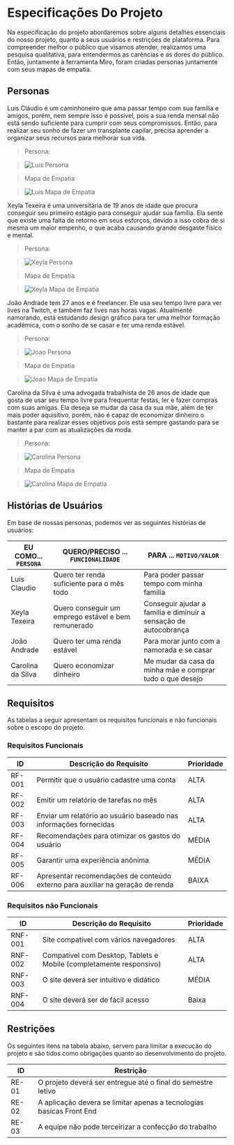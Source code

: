 # Especificações Do Projeto
 
Na especificação do projeto abordaremos sobre alguns detalhes essenciais do nosso projeto, quanto a seus usuários e restrições de plataforma. Para compreender melhor o público que visamos atender, realizamos uma pesquisa qualitativa, para entendermos as carências e as dores do público. Então, juntamente à ferramenta Miro, foram criadas personas juntamente com seus mapas de empatia.
 
## Personas
 
Luis Cláudio é um caminhoneiro que ama passar tempo com sua família e amigos, porém, nem sempre isso é possível, pois a sua renda mensal não está sendo suficiente para cumprir com seus compromissos. Então, para realizar seu sonho de fazer um transplante capilar, precisa aprender a organizar seus recursos para melhorar sua vida.
 
> Persona:
 
> ![Luis Persona](https://raw.githubusercontent.com/ICEI-PUC-Minas-PMGCC-TI/tiaw-pmg-cc-m-20212-consumo-excessivo/master/Documentacao/images/Luis_Persona.png)
 
> Mapa de Empatia
 
> ![Luis Mapa de Empatia](https://raw.githubusercontent.com/ICEI-PUC-Minas-PMGCC-TI/tiaw-pmg-cc-m-20212-consumo-excessivo/master/Documentacao/images/Luis_Mapa_de_Empatia.png)
 
 
Xeyla Texeira é uma universitária de 19 anos de idade que procura conseguir seu primeiro estágio para conseguir ajudar sua família. Ela sente que existe uma falta de retorno em seus esforços, devido a isso cobra de si mesma um maior empenho, o que acaba causando grande desgaste físico e mental.
 
> Persona:
 
> ![Xeyla Persona](https://raw.githubusercontent.com/ICEI-PUC-Minas-PMGCC-TI/tiaw-pmg-cc-m-20212-consumo-excessivo/master/Documentacao/images/Xeyla_Persona.png)
 
> Mapa de Empatia
 
> ![Xeyla Mapa de Empatia](https://raw.githubusercontent.com/ICEI-PUC-Minas-PMGCC-TI/tiaw-pmg-cc-m-20212-consumo-excessivo/master/Documentacao/images/Xeyla_Mapa_de_Empatia.png)
 
 
João Andrade tem 27 anos e é freelancer. Ele usa seu tempo livre para ver lives na Twitch, e também faz lives nas horas vagas. Atualmente namorando, está estudando design gráfico para ter uma melhor formação acadêmica, com o sonho de se casar e ter uma renda estável.
 
> Persona:
 
> ![Joao Persona](https://raw.githubusercontent.com/ICEI-PUC-Minas-PMGCC-TI/tiaw-pmg-cc-m-20212-consumo-excessivo/master/Documentacao/images/Joao_Persona.png)
 
> Mapa de Empatia
 
> ![Joao Mapa de Empatia](https://raw.githubusercontent.com/ICEI-PUC-Minas-PMGCC-TI/tiaw-pmg-cc-m-20212-consumo-excessivo/master/Documentacao/images/Joao_Mapa_de_Empatia.png)
 
 
Carolina da Silva é uma advogada trabalhista de 26 anos de idade que gosta de usar seu tempo livre para frequentar festas, ler e fazer compras com suas amigas. Ela deseja se mudar da casa da sua mãe, além de ter mais poder aquisitivo, porém, não é capaz de economizar dinheiro o bastante para realizar esses objetivos pois está sempre gastando para se manter a par com as atualizações da moda.
 
> Persona:
 
> ![Carolina Persona](https://raw.githubusercontent.com/ICEI-PUC-Minas-PMGCC-TI/tiaw-pmg-cc-m-20212-consumo-excessivo/master/Documentacao/images/Carolina_Persona.png)
 
> Mapa de Empatia
 
> ![Carolina Mapa de Empatia](https://raw.githubusercontent.com/ICEI-PUC-Minas-PMGCC-TI/tiaw-pmg-cc-m-20212-consumo-excessivo/master/Documentacao/images/Carolina_Mapa_de_Empatia.png)
 
## Histórias de Usuários
 
Em base de nossas personas, podemos ver as seguintes histórias de usuários:
 
|EU COMO... `PERSONA`| QUERO/PRECISO ... `FUNCIONALIDADE` |PARA ... `MOTIVO/VALOR`                 |
|--------------------|------------------------------------|----------------------------------------|
| Luis Claudio       | Quero ter renda suficiente para o mês todo | Para poder passar tempo com minha familia     |
| Xeyla Texeira      | Quero conseguir um emprego estável e bem remunerado         | Conseguir ajudar a familia e diminuir a sensação de autocobrança |
| João Andrade       | Quero ter uma renda estável        | Para morar junto com a namorada e se casar   |
| Carolina da Silva  | Quero economizar dinheiro          | Me mudar da casa da minha mãe e comprar tudo o que desejo       |
 
## Requisitos
 
As tabelas a seguir apresentam os requisitos funcionais e não funcionais sobre o escopo do projeto.
 
### Requisitos Funcionais
 
|ID    | Descrição do Requisito                  | Prioridade |
|------|-----------------------------------------|------------|
|RF-001| Permitir que o usuário cadastre uma conta    | ALTA       |
|RF-002| Emitir um relatório de tarefas no mês   | ALTA       |
|RF-003| Enviar um relatório ao usuário baseado nas informações fornecidas    | ALTA       |
|RF-004| Recomendações para otimizar os gastos do usuário | MÉDIA      |
|RF-005| Garantir uma experiência anônima        | MÉDIA      |
|RF-006| Apresentar recomendações de conteúdo externo para auxiliar na geração  de renda | BAIXA      |
 
 
### Requisitos não Funcionais
 
|ID     | Descrição do Requisito                  | Prioridade |
|-------|-----------------------------------------|------------|
|RNF-001| Site compatível com vários navegadores  | ALTA       |
|RNF-002| Compatível com Desktop, Tablets e Mobile (completamente responsivo) | ALTA       |
|RNF-003| O site deverá ser intuitivo e didático  | MÉDIA      |
|RNF-004| O site deverá ser de fácil acesso       | Baixa      |
 
## Restrições
 
Os seguintes itens na tabela abaixo, servem para limitar a execução do projeto e são tidos como obrigações quanto ao desenvolvimento do projeto.
 
|ID   | Restrição                                                            |
|-----|----------------------------------------------------------------------|
|RE-01| O projeto deverá ser entregue até o final do semestre letivo         |
|RE-02| A aplicação devera se limitar apenas a tecnologias basicas Front End |
|RE-03| A equipe não pode terceirizar a confecção do trabalho                |